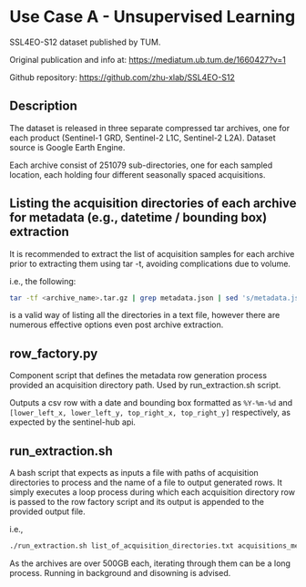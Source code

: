 # Use Case A - Unsupervised Learning

SSL4EO-S12 dataset published by TUM. 

Original publication and info at: https://mediatum.ub.tum.de/1660427?v=1

Github repository: https://github.com/zhu-xlab/SSL4EO-S12


## Description

The dataset is released in three separate compressed tar archives, one for each product (Sentinel-1 GRD, Sentinel-2 L1C, Sentinel-2 L2A).
Dataset source is Google Earth Engine.


Each archive consist of 251079 sub-directories, one for each sampled location, each holding four different seasonally spaced acquisitions.


## Listing the acquisition directories of each archive for metadata (e.g., datetime / bounding box) extraction

It is recommended to extract the list of acquisition samples for each archive prior to extracting them using tar -t, avoiding complications due to volume.

i.e., the following:

```bash
tar -tf <archive_name>.tar.gz | grep metadata.json | sed 's/metadata.json//' > list_of_acquisition_directories.txt
```

is a valid way of listing all the directories in a text file, however there are numerous effective options even post archive extraction.


## row\_factory.py

Component script that defines the metadata row generation process provided an acquisition directory path.
Used by run\_extraction.sh script.

Outputs a csv row with a date and bounding box formatted as `%Y-%m-%d` and `[lower_left_x, lower_left_y, top_right_x, top_right_y]` respectively, as expected by the sentinel-hub api.


## run\_extraction.sh

A bash script that expects as inputs a file with paths of acquisition directories to process and the name of a file to output generated rows. It simply executes a loop process  during which each acquisition directory row is passed to the row factory script and its output is appended to the provided output file.

i.e.,

```bash
./run_extraction.sh list_of_acquisition_directories.txt acquisitions_metadata.txt
```

As the archives are over 500GB each, iterating through them can be a long process. Running in background and disowning is advised.

